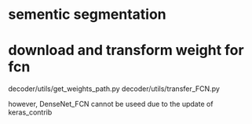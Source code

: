 # sementic segmentation

# download and transform weight for fcn
decoder/utils/get_weights_path.py
decoder/utils/transfer_FCN.py

however, DenseNet_FCN cannot be useed due to the update of keras_contrib